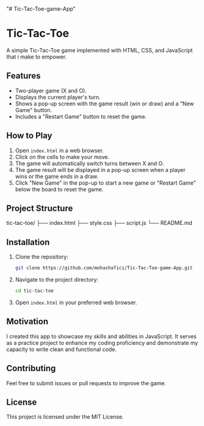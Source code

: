 "# Tic-Tac-Toe-game-App" 
# Tic-Tac-Toe

A simple Tic-Tac-Toe game implemented with HTML, CSS, and JavaScript that i make to empower.

## Features

- Two-player game (X and O).
- Displays the current player's turn.
- Shows a pop-up screen with the game result (win or draw) and a "New Game" button.
- Includes a "Restart Game" button to reset the game.

## How to Play

1. Open `index.html` in a web browser.
2. Click on the cells to make your move.
3. The game will automatically switch turns between X and O.
4. The game result will be displayed in a pop-up screen when a player wins or the game ends in a draw.
5. Click "New Game" in the pop-up to start a new game or "Restart Game" below the board to reset the game.

## Project Structure

tic-tac-toe/
├── index.html
├── style.css
├── script.js
└── README.md



## Installation

1. Clone the repository:
    ```bash
    git clone https://github.com/mohashafici/Tic-Tac-Toe-game-App.git
    ```
2. Navigate to the project directory:
    ```bash
    cd tic-tac-toe
    ```
3. Open `index.html` in your preferred web browser.

## Motivation

I created this app to showcase my skills and abilities in JavaScript. It serves as a practice project to enhance my coding proficiency and demonstrate my capacity to write clean and functional code.

## Contributing

Feel free to submit issues or pull requests to improve the game.

## License

This project is licensed under the MIT License.
